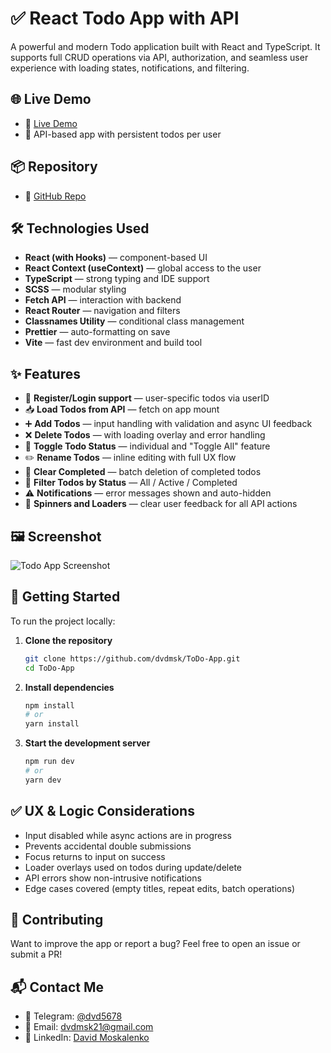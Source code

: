 # ✅ React Todo App with API

A powerful and modern Todo application built with React and TypeScript.
It supports full CRUD operations via API, authorization, and seamless user experience with loading states, notifications, and filtering.

## 🌐 Live Demo

- 🔗 [Live Demo](https://dvdmsk.github.io/ToDo-App/)
- 🧪 API-based app with persistent todos per user

## 📦 Repository

- 📁 [GitHub Repo](https://github.com/dvdmsk/ToDo-App.git)

## 🛠️ Technologies Used

- **React (with Hooks)** — component-based UI
- **React Context (useContext)** — global access to the user
- **TypeScript** — strong typing and IDE support
- **SCSS** — modular styling
- **Fetch API** — interaction with backend
- **React Router** — navigation and filters
- **Classnames Utility** — conditional class management
- **Prettier** — auto-formatting on save
- **Vite** — fast dev environment and build tool

## ✨ Features

- 🧾 **Register/Login support** — user-specific todos via userID
- 📥 **Load Todos from API** — fetch on app mount
- ➕ **Add Todos** — input handling with validation and async UI feedback
- ❌ **Delete Todos** — with loading overlay and error handling
- 🔁 **Toggle Todo Status** — individual and "Toggle All" feature
- ✏️ **Rename Todos** — inline editing with full UX flow
- 🧹 **Clear Completed** — batch deletion of completed todos
- 📎 **Filter Todos by Status** — All / Active / Completed
- ⚠️ **Notifications** — error messages shown and auto-hidden
- 🔄 **Spinners and Loaders** — clear user feedback for all API actions

## 🖼️ Screenshot

![Todo App Screenshot](./todoapp.gif)

## 🚀 Getting Started

To run the project locally:

1. **Clone the repository**

    ```bash
    git clone https://github.com/dvdmsk/ToDo-App.git
    cd ToDo-App
    ```

2. **Install dependencies**

    ```bash
    npm install
    # or
    yarn install
    ```

3. **Start the development server**

    ```bash
    npm run dev
    # or
    yarn dev
    ```


## ✅ UX & Logic Considerations

- Input disabled while async actions are in progress
- Prevents accidental double submissions
- Focus returns to input on success
- Loader overlays used on todos during update/delete
- API errors show non-intrusive notifications
- Edge cases covered (empty titles, repeat edits, batch operations)

## 🤝 Contributing

Want to improve the app or report a bug?
Feel free to open an issue or submit a PR!

## 📬 Contact Me

- 💬 Telegram: [@dvd5678](https://t.me/dvd5678)
- 📧 Email: [dvdmsk21@gmail.com](mailto:dvdmsk21@gmail.com)
- 💼 LinkedIn: [David Moskalenko](https://www.linkedin.com/in/david-moskalenko-0a68051b8)
